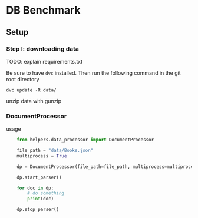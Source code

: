 # DB Benchmark

## Setup

### Step I: downloading data

TODO: explain requirements.txt

Be sure to have `dvc` installed. Then run the following command in the git root directory
```shell
dvc update -R data/
```

unzip data with gunzip

### DocumentProcessor

usage

```python
    from helpers.data_processor import DocumentProcessor

    file_path = "data/Books.json"
    multiprocess = True

    dp = DocumentProcessor(file_path=file_path, multiprocess=multiprocess)

    dp.start_parser()

    for doc in dp:
        # do something
        print(doc)

    dp.stop_parser()
```
